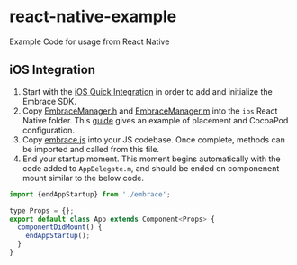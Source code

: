 # react-native-example
Example Code for usage from React Native

## iOS Integration

1. Start with the [iOS Quick Integration](https://docs.embrace.io/docs/ios-integration-guide) in order to add and initialize the Embrace SDK.
1. Copy [EmbraceManager.h](/EmbraceManager.h) and [EmbraceManager.m](/EmbraceManager.m) into the `ios` React Native folder. This [guide](https://shift.infinite.red/beginner-s-guide-to-using-cocoapods-with-react-native-46cb4d372995) gives an example of placement and CocoaPod configuration.
1. Copy [embrace.js](/embrace.js) into your JS codebase. Once complete, methods can be imported and called from this file.
1. End your startup moment. This moment begins automatically with the code added to `AppDelegate.m`, and should be ended on componenent mount similar to the below code.

```js
import {endAppStartup} from './embrace';

type Props = {};
export default class App extends Component<Props> {
  componentDidMount() {
    endAppStartup();
  }
}
```
